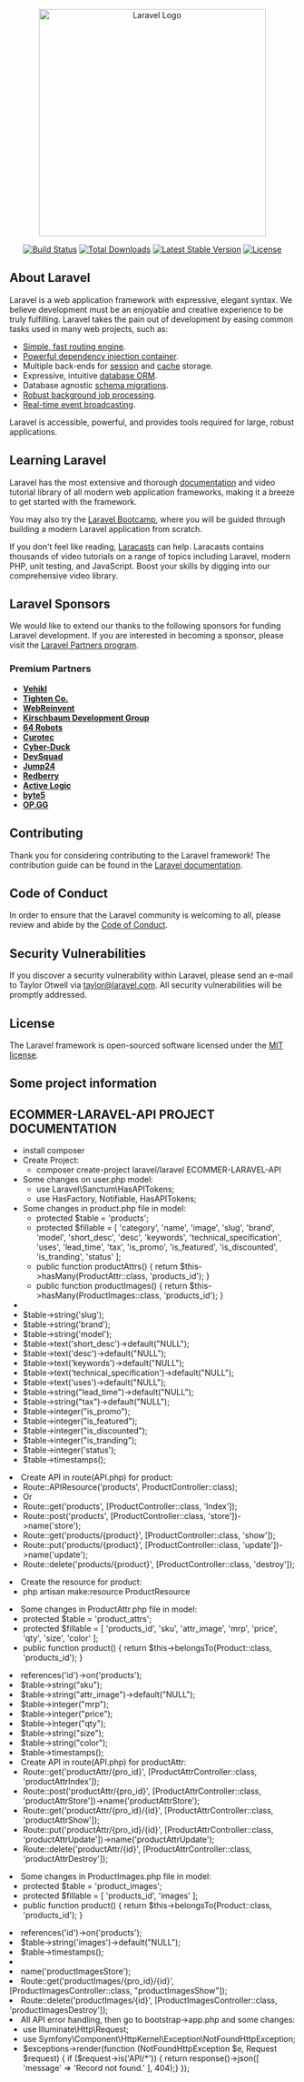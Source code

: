 <p align="center"><a href="https://laravel.com" target="_blank"><img src="https://raw.githubusercontent.com/laravel/art/master/logo-lockup/5%20SVG/2%20CMYK/1%20Full%20Color/laravel-logolockup-cmyk-red.svg" width="400" alt="Laravel Logo"></a></p>

<p align="center">
<a href="https://github.com/laravel/framework/actions"><img src="https://github.com/laravel/framework/workflows/tests/badge.svg" alt="Build Status"></a>
<a href="https://packagist.org/packages/laravel/framework"><img src="https://img.shields.io/packagist/dt/laravel/framework" alt="Total Downloads"></a>
<a href="https://packagist.org/packages/laravel/framework"><img src="https://img.shields.io/packagist/v/laravel/framework" alt="Latest Stable Version"></a>
<a href="https://packagist.org/packages/laravel/framework"><img src="https://img.shields.io/packagist/l/laravel/framework" alt="License"></a>
</p>

## About Laravel

Laravel is a web application framework with expressive, elegant syntax. We believe development must be an enjoyable and creative experience to be truly fulfilling. Laravel takes the pain out of development by easing common tasks used in many web projects, such as:

- [Simple, fast routing engine](https://laravel.com/docs/routing).
- [Powerful dependency injection container](https://laravel.com/docs/container).
- Multiple back-ends for [session](https://laravel.com/docs/session) and [cache](https://laravel.com/docs/cache) storage.
- Expressive, intuitive [database ORM](https://laravel.com/docs/eloquent).
- Database agnostic [schema migrations](https://laravel.com/docs/migrations).
- [Robust background job processing](https://laravel.com/docs/queues).
- [Real-time event broadcasting](https://laravel.com/docs/broadcasting).

Laravel is accessible, powerful, and provides tools required for large, robust applications.

## Learning Laravel

Laravel has the most extensive and thorough [documentation](https://laravel.com/docs) and video tutorial library of all modern web application frameworks, making it a breeze to get started with the framework.

You may also try the [Laravel Bootcamp](https://bootcamp.laravel.com), where you will be guided through building a modern Laravel application from scratch.

If you don't feel like reading, [Laracasts](https://laracasts.com) can help. Laracasts contains thousands of video tutorials on a range of topics including Laravel, modern PHP, unit testing, and JavaScript. Boost your skills by digging into our comprehensive video library.

## Laravel Sponsors

We would like to extend our thanks to the following sponsors for funding Laravel development. If you are interested in becoming a sponsor, please visit the [Laravel Partners program](https://partners.laravel.com).

### Premium Partners

- **[Vehikl](https://vehikl.com/)**
- **[Tighten Co.](https://tighten.co)**
- **[WebReinvent](https://webreinvent.com/)**
- **[Kirschbaum Development Group](https://kirschbaumdevelopment.com)**
- **[64 Robots](https://64robots.com)**
- **[Curotec](https://www.curotec.com/services/technologies/laravel/)**
- **[Cyber-Duck](https://cyber-duck.co.uk)**
- **[DevSquad](https://devsquad.com/hire-laravel-developers)**
- **[Jump24](https://jump24.co.uk)**
- **[Redberry](https://redberry.international/laravel/)**
- **[Active Logic](https://activelogic.com)**
- **[byte5](https://byte5.de)**
- **[OP.GG](https://op.gg)**

## Contributing

Thank you for considering contributing to the Laravel framework! The contribution guide can be found in the [Laravel documentation](https://laravel.com/docs/contributions).

## Code of Conduct

In order to ensure that the Laravel community is welcoming to all, please review and abide by the [Code of Conduct](https://laravel.com/docs/contributions#code-of-conduct).

## Security Vulnerabilities

If you discover a security vulnerability within Laravel, please send an e-mail to Taylor Otwell via [taylor@laravel.com](mailto:taylor@laravel.com). All security vulnerabilities will be promptly addressed.

## License

The Laravel framework is open-sourced software licensed under the [MIT license](https://opensource.org/licenses/MIT).

## Some project information
<h2>ECOMMER-LARAVEL-API PROJECT DOCUMENTATION</h2>
<ul>
    <li style="font-weight:15px;">install composer</li>
    <li style="font-weight:15px;">Create Project: 
        <ul>
            <li>
                composer create-project laravel/laravel ECOMMER-LARAVEL-API 
            </li>
        </ul>
    </li>

  <li style="font-weight:15px;>php artisan install:API</li>
        <li style="font-weight:15px;>Some changes on user.php model:
            <ul>
                <li>use Laravel\Sanctum\HasAPITokens;</li>
                <li>use HasFactory, Notifiable, HasAPITokens;</li>
            </ul>
  </li >
        <li style="font-weight:15px;>Create product model:
            <ul>
                <li>php artisan make:model Product -m</li>
            </ul>
        </li>
        <li style="font-weight:15px;>Some changes in product.php file in model:
            <ul>
                <li>protected $table = 'products';</li>
                <li>protected $fillable = [
                    'category', 'name', 'image', 'slug', 'brand', 'model',
                    'short_desc', 'desc', 'keywords', 'technical_specification', 
                    'uses', 'lead_time', 'tax', 'is_promo', 'is_featured', 
                    'is_discounted', 'is_tranding', 'status'
                ];</li>
                <li>public function productAttrs()
                    {
                        return $this->hasMany(ProductAttr::class, 'products_id');
                    }
                </li>
                <li>public function productImages()
                    {
                        return $this->hasMany(ProductImages::class, 'products_id');
                    }
                </li>
            </ul>
        </li>
        <li style="font-weight:15px;>Product migration file (2024_07_08_091615_create_products_table.php):
            <ul>
                <li>$table->id();</li>
                <li>$table->string('category');</li>
                <li>$table->string('name');</li>
                <li>$table->string('image')->default("NULL");</li>
                <li>$table->string('slug');</li>
                <li>$table->string('brand');</li>
                <li>$table->string('model');</li>
                <li>$table->text('short_desc')->default("NULL");</li>
                <li>$table->text('desc')->default("NULL");</li>
                <li>$table->text('keywords')->default("NULL");</li>
                <li>$table->text('technical_specification')->default("NULL");</li>
                <li>$table->text('uses')->default("NULL");</li>
                <li>$table->string("lead_time")->default("NULL");</li>
                <li>$table->string("tax")->default("NULL");</li>
                <li>$table->integer("is_promo");</li>
                <li>$table->integer("is_featured");</li>
                <li>$table->integer("is_discounted");</li>
                <li>$table->integer("is_tranding");</li>
                <li>$table->integer('status');</li>
                <li>$table->timestamps();</li>
            </ul>
        </li>
        <li style="font-weight:15px;>Create controller ProductController:
            <ul>
                <li>php artisan make:controller API/ProductController</li>
            </ul>
        </li>
        <li style="font-weight:15px;>Create API in route(API.php) for product:
            <ul>
                <li>Route::APIResource('products', ProductController::class);</li>
                <li>Or</li>
                <li>Route::get('products', [ProductController::class, 'Index']);</li>
                <li>Route::post('products', [ProductController::class, 'store'])->name('store');</li>
                <li>Route::get('products/{product}', [ProductController::class, 'show']);</li>
                <li>Route::put('products/{product}', [ProductController::class, 'update'])->name('update');</li>
                <li>Route::delete('products/{product}', [ProductController::class, 'destroy']);</li>
            </ul>
        </li>
        <li style="font-weight:15px;>Check all the API list for this product:
            <ul>
                <li>php artisan route:list</li>
            </ul>
        </li>
        <li style="font-weight:15px;>Create the resource for product:
            <ul>
                <li>php artisan make:resource ProductResource</li>
            </ul>
        </li>
        <li style="font-weight:15px;>Create ProductAttr model:
            <ul>
                <li>php artisan make:model ProductAttr -m</li>
            </ul>
        </li>
        <li style="font-weight:15px;>Some changes in ProductAttr.php file in model:
            <ul>
                <li>protected $table = 'product_attrs';</li>
                <li>protected $fillable = [
                    'products_id', 'sku', 'attr_image', 'mrp', 'price', 'qty', 'size', 'color'
                ];</li>
                <li>public function product()
                    {
                        return $this->belongsTo(Product::class, 'products_id');
                    }
                </li>
            </ul>
        </li>
        <li style="font-weight:15px;>ProductAttr migration file (2024_07_08_091624_create_product_attrs_table.php):
            <ul>
                <li>$table->id();</li>
                <li>$table->foreignId("products_id")->references('id')->on('products');</li>
                <li>$table->string("sku");</li>
                <li>$table->string("attr_image")->default("NULL");</li>
                <li>$table->integer("mrp");</li>
                <li>$table->integer("price");</li>
                <li>$table->integer("qty");</li>
                <li>$table->string("size");</li>
                <li>$table->string("color");</li>
                <li>$table->timestamps();</li>
            </ul>
        </li>
        <li style="font-weight:15px;>Create controller ProductAttrController:
            <ul>
                <li>php artisan make:controller API/ProductAttrController</li>
            </ul>
        </li>
        <li style="font-weight:15px;>Create API in route(API.php) for productAttr:
            <ul>
                <li>Route::get('productAttr/{pro_id}', [ProductAttrController::class, 'productAttrIndex']);</li>
                <li>Route::post('productAttr/{pro_id}', [ProductAttrController::class, 'productAttrStore'])->name('productAttrStore');</li>
                <li>Route::get('productAttr/{pro_id}/{id}', [ProductAttrController::class, 'productAttrShow']);</li>
                <li>Route::put('productAttr/{pro_id}/{id}', [ProductAttrController::class, 'productAttrUpdate'])->name('productAttrUpdate');</li>
                <li>Route::delete('productAttr/{id}', [ProductAttrController::class, 'productAttrDestroy']);</li>
            </ul>
        </li>
        <li style="font-weight:15px;>Create ProductImages model:
            <ul>
                <li>php artisan make:model ProductImages -m</li>
            </ul>
        </li>
        <li style="font-weight:15px;>Some changes in ProductImages.php file in model:
            <ul>
                <li>protected $table = 'product_images';</li>
                <li>protected $fillable = [
                    'products_id', 'images'
                ];</li>
                <li>public function product()
                    {
                        return $this->belongsTo(Product::class, 'products_id');
                    }
                </li>
            </ul>
        </li>
        <li style="font-weight:15px;>ProductImages migration file (2024_07_08_091631_create_product_images_table.php):
            <ul>
                <li>$table->id();</li>
                <li>$table->foreignId("products_id")->references('id')->on('products');</li>
                <li>$table->string('images')->default("NULL");</li>
                <li>$table->timestamps();</li>
            </ul>
        </li>
        <li style="font-weight:15px;>Create controller ProductImagesController:
            <ul>
                <li>php artisan make:controller API/ProductImagesController</li>
            </ul>
        </li style="font-weight:15px;>
        <li style="font-weight:15px;>Create API in route(API.php) for productImages:
            <ul>
                <li>Route::get('productImages/{pro_id}', [ProductImagesController::class, 'ProductImages']);</li>
                <li>Route::post('productImages/{pro_id}', [ProductImagesController::class, "productImagesStore"])->name('productImagesStore');</li>
                <li>Route::get('productImages/{pro_id}/{id}', [ProductImagesController::class, "productImagesShow"]);</li>
                <li>Route::delete('productImages/{id}', [ProductImagesController::class, 'productImagesDestroy']);</li>
            </ul>
        </li>
        <li style="font-weight:15px;>Go to controller then perform work</li>
        <li style="font-weight:15px;>All API error handling, then go to bootstrap->app.php and some changes:
            <ul>
                <li>use Illuminate\Http\Request;</li>
                <li>use Symfony\Component\HttpKernel\Exception\NotFoundHttpException;</li>
                <li>$exceptions->render(function (NotFoundHttpException $e, Request $request) {
                    if ($request->is('API/*')) {
                        return response()->json([
                            'message' => 'Record not found.'
                        ], 404);}
                });
                </li>
            </ul>
        </li>
        <li style="font-weight:15px;>After all previously performed actions, check API is working or not using POSTMAN app for API checking. All API URLs:
            <ul>
                <li>For product API:
                    <ul>
                        <li>http://127.0.0.1:8000/api/products (GET)</li>
                        <li>http://127.0.0.1:8000/api/products (POST)</li>
                        <li>http://127.0.0.1:8000/api/products/{product} (GET)</li>
                        <li>http://127.0.0.1:8000/api/products/{product}?_method=PUT (POST)</li>
                        <li>http://127.0.0.1:8000/api/products/{product} (DELETE)</li>
                    </ul>
                </li>
                <li>For productAttr API:
                    <ul>
                        <li>http://127.0.0.1:8000/api/productAttr/{pro_id} (GET)</li>
                        <li>http://127.0.0.1:8000/api/productAttr/{pro_id} (POST)</li>
                        <li>http://127.0.0.1:8000/api/productAttr/{pro_id}/{id} (GET)</li>
                        <li>http://127.0.0.1:8000/api/productAttr/{pro_id}/{id}?_method=PUT (POST)</li>
                        <li>http://127.0.0.1:8000/api/productAttr/{id} (DELETE)</li>
                    </ul>
                </li>
                <li>For productImages API:
                    <ul>
                        <li>http://127.0.0.1:8000/api/productImages/{pro_id} (GET)</li>
                        <li>http://127.0.0.1:8000/api/productImages/{pro_id} (POST)</li>
                        <li>http://127.0.0.1:8000/api/productImages/{pro_id}/{id} (GET)</li>
                        <li>http://127.0.0.1:8000/api/productImages/{id} (DELETE)</li>
                    </ul>
                </li>
            </ul>
        </li> 
	</ul>

